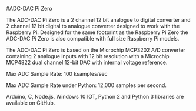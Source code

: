 <!--
---
name: ADC-DAC Pi Zero
class: board
type: adc
formfactor: pHAT
manufacturer: AB Electronics
description: 2 channel Analogue to Digital Converter and 2 channel Digital to Analogue Converter
url: https://www.abelectronics.co.uk/p/74/ADC-DAC-Pi-Zero-Raspberry-Pi-ADC-and-DAC-expansion-board
github: https://github.com/abelectronicsuk
schematic: https://www.abelectronics.co.uk/docs/stock/raspberrypi/adcdacpizero/adcdacpizero-schematic.pdf
buy: https://www.abelectronics.co.uk/p/74/ADC-DAC-Pi-Zero-Raspberry-Pi-ADC-and-DAC-expansion-board
image: 'ab-adcdac-pi-zero.png'
pincount: 40
eeprom: no
power:
  '1':
ground:
  '6':
  '9':
  '14':
  '20':
  '25':
  '30':
  '34':
  '39':
pin:
  '19':
    mode: spi
  '21':
    mode: spi
  '23':
    mode: spi
  '24':
    mode: spi
  '26':
    mode: spi
install:
  'devices':
    - 'spi'
-->
#ADC-DAC Pi Zero

The ADC-DAC Pi Zero is a 2 channel 12 bit analogue to digital converter and 2 channel 12 bit digital to analogue converter designed to work with the Raspberry Pi.   Designed for the same footprint as the Raspberry Pi Zero the ADC-DAC Pi Zero is also compatible with full size Raspberry Pi models.

The ADC-DAC Pi Zero is based on the Microchip MCP3202 A/D converter containing 2 analogue inputs with 12 bit resolution with a Microchip MCP4822 dual channel 12-bit DAC with internal voltage reference.

Max ADC Sample Rate: 100 ksamples/sec

Max ADC Sample Rate under Python: 12,000 samples per second.

Arduino, C, Node.js, Windows 10 IOT, Python 2 and Python 3 libraries are available on GitHub.
